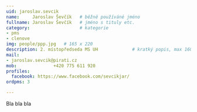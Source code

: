 ```yaml
---
uid: jaroslav.sevcik
name:     Jaroslav Ševčík  	# běžně používáné jméno
fullname: Jaroslav Ševčík  	# jméno s tituly etc.
category:                   # kategorie
- pms
- clenove
img: people/ppp.jpg   # 165 x 220
description: 2. místopředseda MS UH          	# kratký popis, max 160 znaků
mail:
- jaroslav.sevcik@pirati.cz
mob:			  +420 775 611 920
profiles:
  facebook: https://www.facebook.com/sevcikjar/
ordpms: 3

---
```


Bla bla bla
